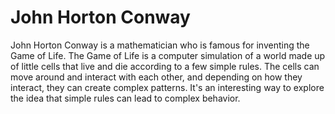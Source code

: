 # John Horton Conway

John Horton Conway is a mathematician who is famous for inventing the Game of Life. The Game of Life is a computer simulation of a world made up of little cells that live and die according to a few simple rules. The cells can move around and interact with each other, and depending on how they interact, they can create complex patterns. It's an interesting way to explore the idea that simple rules can lead to complex behavior.
